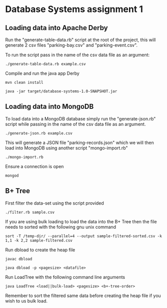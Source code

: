 # Database Systems assignment 1

## Loading data into Apache Derby

Run the "generate-table-data.rb" script at the root of the project, this will generate 2 csv files "parking-bay.csv" and "parking-event.csv".

To run the script pass in the name of the csv data file as an argument: 

``./generate-table-data.rb example.csv``

Compile and run the java app Derby

``mvn clean install``

``java -jar target/database-systems-1.0-SNAPSHOT.jar``

## Loading data into MongoDB

To load data into a MongoDB database simply run the "generate-json.rb" script while passing in the name of the csv data file as an argument.

``./generate-json.rb example.csv``

This will generate a JSON file "parking-records.json" which we will then load into MongoDB using another script "mongo-import.rb"

``./mongo-import.rb``

Ensure a connection is open

``mongod``

## B+ Tree

First filter the data-set using the script provided

``./filter.rb sample.csv``

If you are using bulk loading to load the data into the B+ Tree then the file needs to sorted with the following gnu unix command

``sort -T /temp-dir/ --parallel=4 --output sample-filtered-sorted.csv -k 1,1 -k 2,2 sample-filtered.csv``

Run dbload to create the heap file

``javac dbload``

``java dbload -p <pagesize> <datafile>``

Run LoadTree with the following command line arguments

``java LoadTree <load||bulk-load> <pagesize> <b+-tree-order>``

Remember to sort the filtered same data before creating the heap file if you wish to us bulk load.